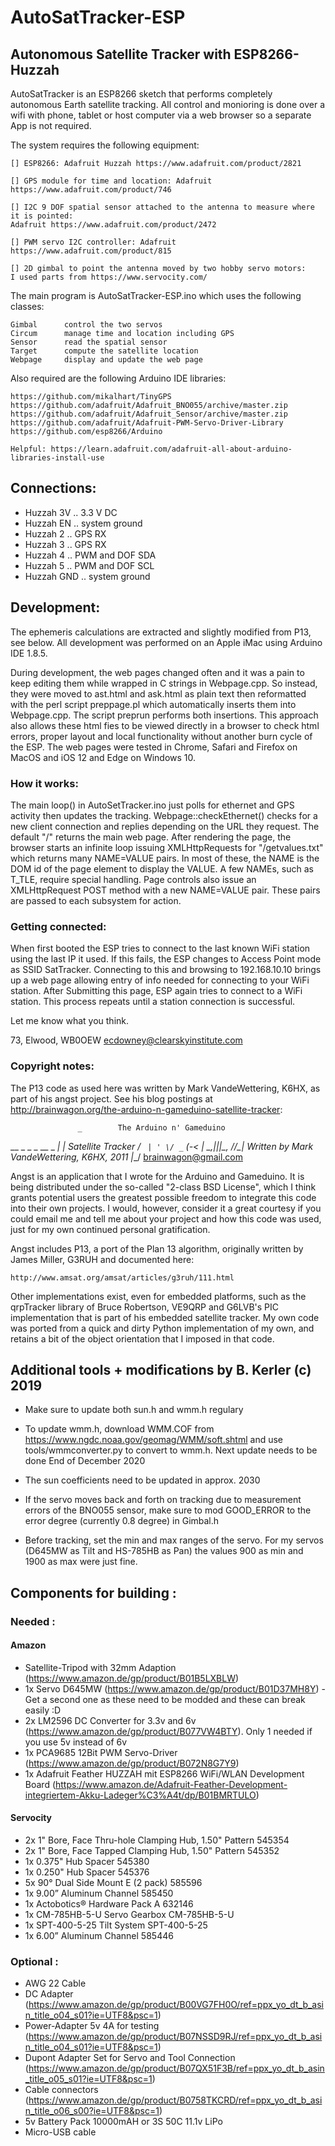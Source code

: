 # AutoSatTracker-ESP
## Autonomous Satellite Tracker with ESP8266-Huzzah

AutoSatTracker is an ESP8266 sketch that performs completely autonomous Earth satellite tracking.
All control and monioring is done over a wifi with phone, tablet or host computer via a web browser so a 
separate App is not required.

The system requires the following equipment:

    [] ESP8266: Adafruit Huzzah https://www.adafruit.com/product/2821

    [] GPS module for time and location: Adafruit https://www.adafruit.com/product/746

    [] I2C 9 DOF spatial sensor attached to the antenna to measure where it is pointed:
	Adafruit https://www.adafruit.com/product/2472

    [] PWM servo I2C controller: Adafruit https://www.adafruit.com/product/815

    [] 2D gimbal to point the antenna moved by two hobby servo motors:
	I used parts from https://www.servocity.com/

The main program is AutoSatTracker-ESP.ino which uses the following classes:

    Gimbal		control the two servos
    Circum		manage time and location including GPS
    Sensor		read the spatial sensor
    Target		compute the satellite location
    Webpage		display and update the web page

Also required are the following Arduino IDE libraries:
    
    https://github.com/mikalhart/TinyGPS
    https://github.com/adafruit/Adafruit_BNO055/archive/master.zip
    https://github.com/adafruit/Adafruit_Sensor/archive/master.zip
    https://github.com/adafruit/Adafruit-PWM-Servo-Driver-Library
    https://github.com/esp8266/Arduino

    Helpful: https://learn.adafruit.com/adafruit-all-about-arduino-libraries-install-use

## Connections:

- Huzzah 3V  ..  3.3 V DC
- Huzzah EN  ..  system ground
- Huzzah 2   ..  GPS RX
- Huzzah 3   ..  GPS RX
- Huzzah 4   ..  PWM and DOF SDA
- Huzzah 5   ..  PWM and DOF SCL
- Huzzah GND ..  system ground

## Development:

The ephemeris calculations are extracted and slightly modified from P13, see below. All development
was performed on an Apple iMac using Arduino IDE 1.8.5.

During development, the web pages changed often and it was a pain to keep editing them while wrapped in
C strings in Webpage.cpp. So instead, they were moved to ast.html and ask.html as plain text then
reformatted with the perl script preppage.pl which automatically inserts them into Webpage.cpp. The script
preprun performs both insertions. This approach also allows these html fies to be viewed directly in a
browser to check html errors, proper layout and local functionality without another burn cycle of the ESP.
The web pages were tested in Chrome, Safari and Firefox on MacOS and iOS 12 and Edge on Windows 10.

### How it works:

The main loop() in AutoSetTracker.ino just polls for ethernet and GPS activity then updates the
tracking. Webpage::checkEthernet() checks for a new client connection and replies depending on
the URL they request. The default "/" returns the main web page. After rendering the page, the browser
starts an infinite loop issuing XMLHttpRequests for "/getvalues.txt" which returns many NAME=VALUE pairs.
In most of these, the NAME is the DOM id of the page element to display the VALUE. A few NAMEs,
such as T_TLE, require special handling. Page controls also issue an XMLHttpRequest POST method with
a new NAME=VALUE pair. These pairs are passed to each subsystem for action.

### Getting connected:

When first booted the ESP tries to connect to the last known WiFi station using the last IP it used.
If this fails, the ESP changes to Access Point mode as SSID SatTracker. Connecting to this and
browsing to 192.168.10.10 brings up a web page allowing entry of info needed for connecting to your
WiFi station. After Submitting this page, ESP again tries to connect to a WiFi station. This process
repeats until a station connection is successful.

Let me know what you think.

73, Elwood, WB0OEW
ecdowney@clearskyinstitute.com


### Copyright notes:
The P13 code as used here was written by Mark VandeWettering, K6HX, as part of his angst project. See
his blog postings at http://brainwagon.org/the-arduino-n-gameduino-satellite-tracker:



                   _   		The Arduino n' Gameduino
 __ _ _ _  __ _ __| |_ 			Satellite Tracker
/ _` | ' \/ _` (_-<  _|
\__,_|_||_\__, /__/\__|		Written by Mark VandeWettering, K6HX, 2011
          |___/        		brainwagon@gmail.com

Angst is an application that I wrote for the Arduino and Gameduino. It
is being distributed under the so-called "2-class BSD License", which I
think grants potential users the greatest possible freedom to integrate
this code into their own projects. I would, however, consider it a great
courtesy if you could email me and tell me about your project and how
this code was used, just for my own continued personal gratification.

Angst includes P13, a port of the Plan 13 algorithm, originally written
by James Miller, G3RUH and documented here:

	http://www.amsat.org/amsat/articles/g3ruh/111.html

Other implementations exist, even for embedded platforms, such as
the qrpTracker library of Bruce Robertson, VE9QRP and G6LVB's PIC
implementation that is part of his embedded satellite tracker. My own
code was ported from a quick and dirty Python implementation of my own,
and retains a bit of the object orientation that I imposed in that code.


## Additional tools + modifications by B. Kerler (c) 2019

- Make sure to update both sun.h and wmm.h regulary

- To update wmm.h, download WMM.COF from https://www.ngdc.noaa.gov/geomag/WMM/soft.shtml and use tools/wmmconverter.py
  to convert to wmm.h. Next update needs to be done End of December 2020

- The sun coefficients need to be updated in approx. 2030

- If the servo moves back and forth on tracking due to measurement errors of the BNO055 sensor, make sure to mod GOOD_ERROR
  to the error degree (currently 0.8 degree) in Gimbal.h

- Before tracking, set the min and max ranges of the servo. For my servos (D645MW as Tilt and HS-785HB as Pan)
  the values 900 as min and 1900 as max were just fine.

## Components for building :

### Needed :

#### Amazon
- Satellite-Tripod with 32mm Adaption (https://www.amazon.de/gp/product/B01B5LXBLW)
- 1x Servo D645MW (https://www.amazon.de/gp/product/B01D37MH8Y) - Get a second one as these need to be modded and these can break easily :D
- 2x LM2596 DC Converter for 3.3v and 6v (https://www.amazon.de/gp/product/B077VW4BTY). Only 1 needed if you use 5v instead of 6v
- 1x PCA9685 12Bit PWM Servo-Driver (https://www.amazon.de/gp/product/B072N8G7Y9)
- 1x Adafruit Feather HUZZAH mit ESP8266 WiFi/WLAN Development Board (https://www.amazon.de/Adafruit-Feather-Development-integriertem-Akku-Ladeger%C3%A4t/dp/B01BMRTULO)

#### Servocity
- 2x 1" Bore, Face Thru-hole Clamping Hub, 1.50" Pattern 	545354
- 2x 1" Bore, Face Tapped Clamping Hub, 1.50" Pattern 		545352
- 1x 0.375" Hub Spacer 	545380
- 1x 0.250" Hub Spacer 	545376
- 5x 90° Dual Side Mount E (2 pack) 	585596
- 1x 9.00” Aluminum Channel 	585450
- 1x Actobotics® Hardware Pack A 	632146
- 1x CM-785HB-5-U Servo Gearbox 	CM-785HB-5-U
- 1x SPT-400-5-25 Tilt System 	SPT-400-5-25
- 1x 6.00” Aluminum Channel 	585446

### Optional :
- AWG 22 Cable
- DC Adapter (https://www.amazon.de/gp/product/B00VG7FH0O/ref=ppx_yo_dt_b_asin_title_o04_s01?ie=UTF8&psc=1)
- Power-Adapter 5v 4A for testing (https://www.amazon.de/gp/product/B07NSSD9RJ/ref=ppx_yo_dt_b_asin_title_o04_s01?ie=UTF8&psc=1)
- Dupont Adapter Set for Servo and Tool Connection (https://www.amazon.de/gp/product/B07QX51F3B/ref=ppx_yo_dt_b_asin_title_o05_s01?ie=UTF8&psc=1)
- Cable connectors (https://www.amazon.de/gp/product/B0758TKCRD/ref=ppx_yo_dt_b_asin_title_o06_s00?ie=UTF8&psc=1)
- 5v Battery Pack 10000mAH or 3S 50C 11.1v LiPo
- Micro-USB cable

